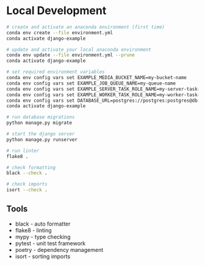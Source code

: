 # Local Development

```bash
# create and activate an anaconda environment (first time)
conda env create --file environment.yml
conda activate django-example

# update and activate your local anaconda environment
conda env update --file environment.yml --prune
conda activate django-example

# set required environment variables
conda env config vars set EXAMPLE_MEDIA_BUCKET_NAME=my-bucket-name
conda env config vars set EXAMPLE_JOB_QUEUE_NAME=my-queue-name
conda env config vars set EXAMPLE_SERVER_TASK_ROLE_NAME=my-server-task-role-name
conda env config vars set EXAMPLE_WORKER_TASK_ROLE_NAME=my-worker-task-role-name
conda env config vars set DATABASE_URL=postgres://postgres:postgres@db:5432/django_example
conda activate django-example

# run database migrations
python manage.py migrate

# start the django server
python manage.py runserver

# run linter
flake8 .

# check formatting
black --check .

# check imports
isort --check .
```

## Tools

* black - auto formatter
* flake8 - linting
* mypy - type checking
* pytest - unit test framework
* poetry - dependency management
* isort - sorting imports
